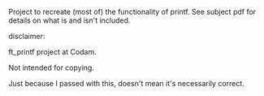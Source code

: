Project to recreate (most of) the functionality of printf. See subject pdf for details on what is and isn't included.

disclaimer:

ft_printf project at Codam.

Not intended for copying.

Just because I passed with this, doesn't mean it's necessarily correct.
